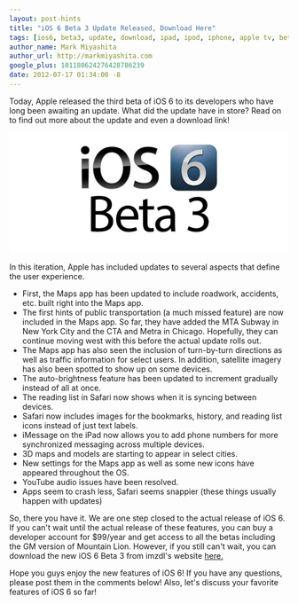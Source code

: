 ```yaml
---
layout: post-hints
title: "iOS 6 Beta 3 Update Released, Download Here"
tags: [ios6, beta3, update, download, ipad, ipod, iphone, apple tv, beta, apple]
author_name: Mark Miyashita
author_url: http://markmiyashita.com
google_plus: 101180624276428786239
date: 2012-07-17 01:34:00 -8
---
```


Today, Apple released the third beta of iOS 6 to its developers who have long been awaiting an update. What did the update have in store? Read on to find out more about the update and even a download link!

<img class="clear blog-image-full-border" src="/images/ios-beta-3.png" title="iOS 6 Beta 3">

In this iteration, Apple has included updates to several aspects that define the user experience.

* First, the Maps app has been updated to include roadwork, accidents, etc. built right into the Maps app.
* The first hints of public transportation (a much missed feature) are now included in the Maps app. So far, they have added the MTA Subway in New York City and the CTA and Metra in Chicago. Hopefully, they can continue moving west with this before the actual update rolls out.
* The Maps app has also seen the inclusion of turn-by-turn directions as well as traffic information for select users. In addition, satellite imagery has also been spotted to show up on some devices.
* The auto-brightness feature has been updated to increment gradually instead of all at once.
* The reading list in Safari now shows when it is syncing between devices.
* Safari now includes images for the bookmarks, history, and reading list icons instead of just text labels.
* iMessage on the iPad now allows you to add phone numbers for more synchronized messaging across multiple devices.
* 3D maps and models are starting to appear in select cities.
* New settings for the Maps app as well as some new icons have appeared throughout the OS.
* YouTube audio issues have been resolved.
* Apps seem to crash less, Safari seems snappier (these things usually happen with updates)

So, there you have it. We are one step closed to the actual release of iOS 6. If you can't wait until the actual release of these features, you can buy a developer account for $99/year and get access to all the betas including the GM version of Mountain Lion. However, if you still can't wait, you can download the new iOS 6 Beta 3 from imzdl's website <a href="http://imzdl.tumblr.com">here.</a>

Hope you guys enjoy the new features of iOS 6! If you have any questions, please post them in the comments below! Also, let's discuss your favorite features of iOS 6 so far!
